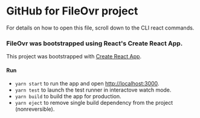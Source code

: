# GitHub for FileOvr project

For details on how to open this file, scroll down to the CLI react commands.

### FileOvr was bootstrapped using React's Create React App.

This project was bootstrapped with [Create React App](https://github.com/facebook/create-react-app).

#### Run

- `yarn start` to run the app and open [http://localhost:3000](http://localhost:3000).
- `yarn test` to launch the test runner in interactove watch mode.
- `yarn build` to build the app for production.
- `yarn eject` to remove single build dependency from the project (nonreversible).
